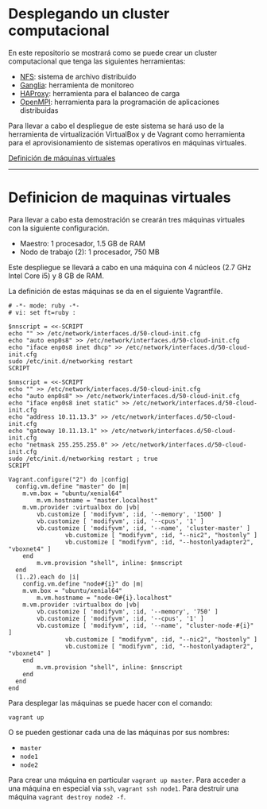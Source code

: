 # Desplegando un cluster computacional

En este repositorio se mostrará como se puede crear un cluster computacional que tenga las siguientes herramientas:

* [NFS](https://en.wikipedia.org/wiki/Network_File_System): sistema de archivo distribuido
* [Ganglia](http://ganglia.sourceforge.net/): herramienta de monitoreo
* [HAProxy](http://www.haproxy.org/): herramienta para el balanceo de carga
* [OpenMPI](https://www.open-mpi.org/): herramienta para la programación de aplicaciones distribuidas

Para llevar a cabo el despliegue de este sistema se hará uso de la herramienta de virtualización VirtualBox y de Vagrant como herramienta para el aprovisionamiento de sistemas operativos en máquinas virtuales.

[Definición de máquinas virtuales](#definicion-de-maquinas-virtuales)

---

# Definicion de maquinas virtuales

Para llevar a cabo esta demostración se crearán tres máquinas virtuales con la siguiente configuración. 

* Maestro: 1 procesador, 1.5 GB de RAM
* Nodo de trabajo (2): 1 procesador, 750 MB

Este despliegue se llevará a cabo en una máquina con 4 núcleos (2.7 GHz Intel Core i5) y 8 GB de RAM.

La definición de estas máquinas se da en el siguiente Vagrantfile.

```
# -*- mode: ruby -*-
# vi: set ft=ruby :

$nnscript = <<-SCRIPT
echo "" >> /etc/network/interfaces.d/50-cloud-init.cfg
echo "auto enp0s8" >> /etc/network/interfaces.d/50-cloud-init.cfg
echo "iface enp0s8 inet dhcp" >> /etc/network/interfaces.d/50-cloud-init.cfg
sudo /etc/init.d/networking restart
SCRIPT

$nmscript = <<-SCRIPT
echo "" >> /etc/network/interfaces.d/50-cloud-init.cfg
echo "auto enp0s8" >> /etc/network/interfaces.d/50-cloud-init.cfg
echo "iface enp0s8 inet static" >> /etc/network/interfaces.d/50-cloud-init.cfg
echo "address 10.11.13.3" >> /etc/network/interfaces.d/50-cloud-init.cfg
echo "gateway 10.11.13.1" >> /etc/network/interfaces.d/50-cloud-init.cfg
echo "netmask 255.255.255.0" >> /etc/network/interfaces.d/50-cloud-init.cfg
sudo /etc/init.d/networking restart ; true
SCRIPT

Vagrant.configure("2") do |config|
  config.vm.define "master" do |m|
  	m.vm.box = "ubuntu/xenial64"
        m.vm.hostname = "master.localhost"
  	m.vm.provider :virtualbox do |vb|
		vb.customize [ 'modifyvm', :id, '--memory', '1500' ]
		vb.customize [ 'modifyvm', :id, '--cpus', '1' ]
		vb.customize [ 'modifyvm', :id, '--name', 'cluster-master' ]
                vb.customize [ "modifyvm", :id, "--nic2", "hostonly" ]
                vb.customize [ "modifyvm", :id, "--hostonlyadapter2", "vboxnet4" ]
  	end
        m.vm.provision "shell", inline: $nmscript
  end
  (1..2).each do |i|
    config.vm.define "node#{i}" do |m|
  	m.vm.box = "ubuntu/xenial64"
        m.vm.hostname = "node-0#{i}.localhost"
  	m.vm.provider :virtualbox do |vb|
		vb.customize [ 'modifyvm', :id, '--memory', '750' ]
		vb.customize [ 'modifyvm', :id, '--cpus', '1' ]
		vb.customize [ 'modifyvm', :id, '--name', "cluster-node-#{i}" ]
                vb.customize [ "modifyvm", :id, "--nic2", "hostonly" ]
                vb.customize [ "modifyvm", :id, "--hostonlyadapter2", "vboxnet4" ]
  	end
        m.vm.provision "shell", inline: $nnscript
    end
  end
end
```

Para desplegar las máquinas se puede hacer con el comando:

```
vagrant up
```

O se pueden gestionar cada una de las máquinas por sus nombres:

* `master`
* `node1`
* `node2`

Para crear una máquina en particular `vagrant up master`.
Para acceder a una máquina en especial via `ssh`, `vagrant ssh node1`.
Para destruir una máquina `vagrant destroy node2 -f`.
